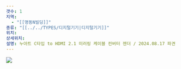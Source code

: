 ```yaml
---
갯수: 1
지역:
  - "[[명동N빌딩]]"
종류: "[[../../TYPES/디지털기기|디지털기기]]"
위치: 
상세위치: 
설명: 누아트 C타입 to HDMI 2.1 미러링 케이블 컨버터 젠더 / 2024.08.17 파견
---
```

![](http://192.168.50.22/images/240817_IMG_0109.jpg)